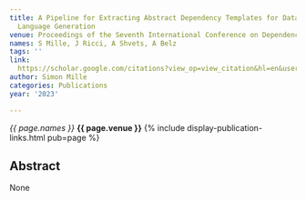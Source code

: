 ```yaml
---
title: A Pipeline for Extracting Abstract Dependency Templates for Data-to-Text Natural
  Language Generation
venue: Proceedings of the Seventh International Conference on Dependency …, 2023
names: S Mille, J Ricci, A Shvets, A Belz
tags: ''
link: 
  https://scholar.google.com/citations?view_op=view_citation&hl=en&user=hg8-G68AAAAJ&pagesize=4&sortby=pubdate&citation_for_view=hg8-G68AAAAJ:u_35RYKgDlwC
author: Simon Mille
categories: Publications
year: '2023'

---
```


*{{ page.names }}*
**{{ page.venue }}**
{% include display-publication-links.html pub=page %}
## Abstract

None
